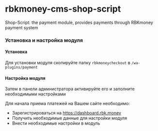 # rbkmoney-cms-shop-script

Shop-Script: the payment module, provides payments through RBKmoney payment system


### Установка и настройка модуля

#### Установка

Для установки модуля скопируйте папку `rbkmoneycheckout` в `/wa-plugins/payment`


#### Настройка модуля

Затем в панели администратора активируйте его и заполните необходимыми настройками

Для начала приема платежей на Вашем сайте необходимо:
- Зарегистрироваться на https://dashboard.rbk.money
- Получить необходимые данные для настройки модуля
- Внести необходимые настройки в модуль
